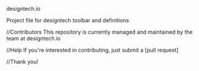 designtech.io

Project file for designtech toolbar and definitions

//Contributors
This repository is currently managed and maintained by the team at designtech.io

//Help
If you're interested in contributing, just submit a [pull request]

//Thank you!
